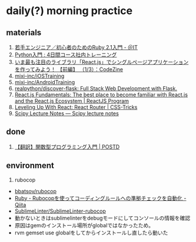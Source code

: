 daily(?) morning practice
==========

materials
-----

1. [若手エンジニア／初心者のためのRuby 2.1入門 - ＠IT](./ruby.2.1)
1. [Python入門 : 4日間コース社内トレーニング](http://www.slideshare.net/yuichi110/python-introduction-42659983)
1. [いま最も注目のライブラリ「React.js」でシングルページアプリケーションを作ってみよう！ 【前編】 （1/3）：CodeZine](http://codezine.jp/article/detail/8491)
1. [mixi-inc/iOSTraining](https://github.com/mixi-inc/iOSTraining)
1. [mixi-inc/AndroidTraining](https://github.com/mixi-inc/AndroidTraining)
1. [realpython/discover-flask: Full Stack Web Development with Flask.](https://github.com/realpython/discover-flask)
1. [React.js Fundamentals: The best place to become familiar with React.js and the React.js Ecosystem | ReactJS Program](http://courses.reactjsprogram.com/courses/reactjsfundamentals)
1. [Leveling Up With React: React Router | CSS-Tricks](https://css-tricks.com/learning-react-router/)
1. [Scipy Lecture Notes — Scipy lecture notes](http://www.scipy-lectures.org/)

done
-----
1. [【翻訳】関数型プログラミング入門 | POSTD](./functinal_python)

environment
-----

1. rubocop
  - [bbatsov/rubocop](https://github.com/bbatsov/rubocop)
  - [Ruby - Rubocopを使ってコーディングルールへの準拠チェックを自動化 - Qiita](http://qiita.com/yaotti/items/4f69a145a22f9c8f8333)
  - [SublimeLinter/SublimeLinter-rubocop](https://github.com/SublimeLinter/SublimeLinter-rubocop)
  - 動かないときはsublimelinterをdebugモードにしてコンソールの情報を確認
  - 原因はgemのインストール場所がglobalではなかったため。
  - rvm gemset use globalをしてからインストールし直したら動いた

